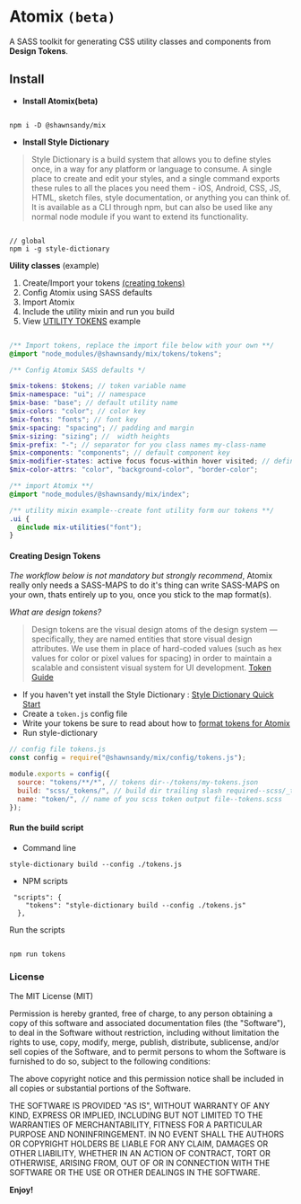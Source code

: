 # Atomix `(beta)`

A SASS toolkit for generating CSS utility classes and components from 
**Design Tokens**.

## Install

- **Install Atomix(beta)**

```

npm i -D @shawnsandy/mix

```

- **Install Style Dictionary**

> Style Dictionary is a build system that allows you to define styles once, in a way for any platform or language to consume. A single place to create and edit your styles, and a single command exports these rules to all the places you need them - iOS, Android, CSS, JS, HTML, sketch files, style documentation, or anything you can think of. It is available as a CLI through npm, but can also be used like any normal node module if you want to extend its functionality.

```

// global
npm i -g style-dictionary

```

**Uility classes** (example)

1. Create/Import your tokens [(creating tokens)](#creating-tokens)
2. Config Atomix using SASS defaults
3. Import Atomix
4. Include the utility mixin and run you build
5. View [UTILITY TOKENS]('./dist/color.css') example

```scss

/** Import tokens, replace the import file below with your own **/
@import "node_modules/@shawnsandy/mix/tokens/tokens";

/** Config Atomix SASS defaults */

$mix-tokens: $tokens; // token variable name
$mix-namespace: "ui"; // namespace
$mix-base: "base"; // default utility name
$mix-colors: "color"; // color key
$mix-fonts: "fonts"; // font key
$mix-spacing: "spacing"; // padding and margin
$mix-sizing: "sizing"; //  width heights
$mix-prefix: "-"; // separator for you class names my-class-name
$mix-components: "components"; // default component key
$mix-modifier-states: active focus focus-within hover visited; // define the states that you use
$mix-color-attrs: "color", "background-color", "border-color";

/** import Atomix **/
@import "node_modules/@shawnsandy/mix/index";

/** utility mixin example--create font utility form our tokens **/
.ui {
  @include mix-utilities("font");
}

```


#### Creating Design Tokens


*The workflow below is not mandatory but strongly recommend*, Atomix really only needs a SASS-MAPS to do it's thing can write SASS-MAPS on your own, thats entirely up to you, once you stick to the map format(s).

*What are design tokens?*

> Design tokens are the visual design atoms of the design system — specifically, they are named entities that store visual design attributes. We use them in place of hard-coded values (such as hex values for color or pixel values for spacing) in order to maintain a scalable and consistent visual system for UI development. [Token Guide](./tokens.md)


- If you haven't yet install the Style Dictionary : [Style Dictionary Quick Start](https://amzn.github.io/style-dictionary/#/quick_start)
- Create a `token.js` config file
- Write your tokens be sure to read about how to [format tokens for Atomix](./tokens.md#token-formats)
- Run style-dictionary

```js
// config file tokens.js
const config = require("@shawnsandy/mix/config/tokens.js");

module.exports = config({
  source: "tokens/**/*", // tokens dir--/tokens/my-tokens.json
  build: "scss/_tokens/", // build dir trailing slash required--scss/_tokens.scss
  name: "token/", // name of you scss token output file--tokens.scss
});
```

#### Run the build script

- Command line

```
style-dictionary build --config ./tokens.js

```

- NPM scripts

```
 "scripts": {
    "tokens": "style-dictionary build --config ./tokens.js"
  },
```

Run the scripts

```

npm run tokens

```

### License

The MIT License (MIT)

Permission is hereby granted, free of charge, to any person obtaining a copy of this software and associated documentation files (the "Software"), to deal in the Software without restriction, including without limitation the rights to use, copy, modify, merge, publish, distribute, sublicense, and/or sell copies of the Software, and to permit persons to whom the Software is furnished to do so, subject to the following conditions:

The above copyright notice and this permission notice shall be included in all copies or substantial portions of the Software.

THE SOFTWARE IS PROVIDED "AS IS", WITHOUT WARRANTY OF ANY KIND, EXPRESS OR IMPLIED, INCLUDING BUT NOT LIMITED TO THE WARRANTIES OF MERCHANTABILITY, FITNESS FOR A PARTICULAR PURPOSE AND NONINFRINGEMENT. IN NO EVENT SHALL THE AUTHORS OR COPYRIGHT HOLDERS BE LIABLE FOR ANY CLAIM, DAMAGES OR OTHER LIABILITY, WHETHER IN AN ACTION OF CONTRACT, TORT OR OTHERWISE, ARISING FROM, OUT OF OR IN CONNECTION WITH THE SOFTWARE OR THE USE OR OTHER DEALINGS IN THE SOFTWARE.

**Enjoy!**
